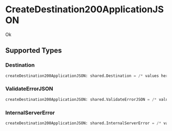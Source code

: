 # CreateDestination200ApplicationJSON

Ok


## Supported Types

### Destination

```python
createDestination200ApplicationJSON: shared.Destination = /* values here */
```

### ValidateErrorJSON

```python
createDestination200ApplicationJSON: shared.ValidateErrorJSON = /* values here */
```

### InternalServerError

```python
createDestination200ApplicationJSON: shared.InternalServerError = /* values here */
```

